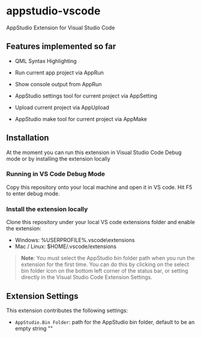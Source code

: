 # appstudio-vscode
AppStudio Extension for Visual Studio Code

## Features implemented so far

* QML Syntax Highlighting

* Run current app project via AppRun

* Show console output from AppRun

* AppStudio settings tool for current project via AppSetting

* Upload current project via AppUpload

* AppStudio make tool for current project via AppMake

## Installation

At the moment you can run this extension in Visual Studio Code Debug mode or by installing the extension locally

### Running in VS Code Debug Mode

Copy this repository onto your local machine and open it in VS code. Hit F5 to enter debug mode.

### Install the extension locally

Clone this repository under your local VS code extensions folder and enable the extension: 
* Windows: %USERPROFILE%\.vscode\extensions
* Mac / Linux: $HOME/.vscode/extensions

> **Note**: You must select the AppStudio bin folder path when you run the extension for the first time. You can do this by clicking on the select bin folder icon on the bottom left corner of the status bar, or setting directly in the Visual Studio Code Extension Settings.

## Extension Settings

This extension contributes the following settings:

* `AppStudio.Bin Folder`: path for the AppStudio bin folder, default to be an empty string ""
